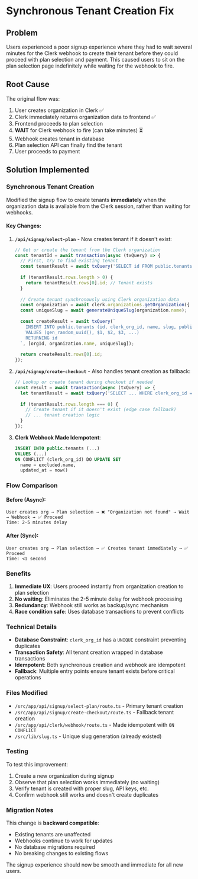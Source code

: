 # Synchronous Tenant Creation Fix

## Problem

Users experienced a poor signup experience where they had to wait several minutes for the Clerk webhook to create their tenant before they could proceed with plan selection and payment. This caused users to sit on the plan selection page indefinitely while waiting for the webhook to fire.

## Root Cause

The original flow was:
1. User creates organization in Clerk ✅
2. Clerk immediately returns organization data to frontend ✅
3. Frontend proceeds to plan selection 
4. **WAIT** for Clerk webhook to fire (can take minutes) ⏳
5. Webhook creates tenant in database
6. Plan selection API can finally find the tenant
7. User proceeds to payment

## Solution Implemented

### Synchronous Tenant Creation

Modified the signup flow to create tenants **immediately** when the organization data is available from the Clerk session, rather than waiting for webhooks.

#### Key Changes:

1. **`/api/signup/select-plan`** - Now creates tenant if it doesn't exist:
   ```typescript
   // Get or create the tenant from the Clerk organization
   const tenantId = await transaction(async (txQuery) => {
     // First, try to find existing tenant
     const tenantResult = await txQuery('SELECT id FROM public.tenants WHERE clerk_org_id = $1', [orgId]);
     
     if (tenantResult.rows.length > 0) {
       return tenantResult.rows[0].id; // Tenant exists
     }
     
     // Create tenant synchronously using Clerk organization data
     const organization = await clerk.organizations.getOrganization({ organizationId: orgId });
     const uniqueSlug = await generateUniqueSlug(organization.name);
     
     const createResult = await txQuery(`
       INSERT INTO public.tenants (id, clerk_org_id, name, slug, public_key, secret_key, plan, plan_status)
       VALUES (gen_random_uuid(), $1, $2, $3, ...)
       RETURNING id
     `, [orgId, organization.name, uniqueSlug]);
     
     return createResult.rows[0].id;
   });
   ```

2. **`/api/signup/create-checkout`** - Also handles tenant creation as fallback:
   ```typescript
   // Lookup or create tenant during checkout if needed
   const result = await transaction(async (txQuery) => {
     let tenantResult = await txQuery('SELECT ... WHERE clerk_org_id = $1', [orgId]);
     
     if (tenantResult.rows.length === 0) {
       // Create tenant if it doesn't exist (edge case fallback)
       // ... tenant creation logic
     }
   });
   ```

3. **Clerk Webhook Made Idempotent**:
   ```sql
   INSERT INTO public.tenants (...)
   VALUES (...)
   ON CONFLICT (clerk_org_id) DO UPDATE SET 
     name = excluded.name,
     updated_at = now()
   ```

### Flow Comparison

#### Before (Async):
```
User creates org → Plan selection → ❌ "Organization not found" → Wait → Webhook → ✅ Proceed
Time: 2-5 minutes delay
```

#### After (Sync):
```
User creates org → Plan selection → ✅ Creates tenant immediately → ✅ Proceed
Time: <1 second
```

### Benefits

1. **Immediate UX**: Users proceed instantly from organization creation to plan selection
2. **No waiting**: Eliminates the 2-5 minute delay for webhook processing
3. **Redundancy**: Webhook still works as backup/sync mechanism
4. **Race condition safe**: Uses database transactions to prevent conflicts

### Technical Details

- **Database Constraint**: `clerk_org_id` has a `UNIQUE` constraint preventing duplicates
- **Transaction Safety**: All tenant creation wrapped in database transactions
- **Idempotent**: Both synchronous creation and webhook are idempotent
- **Fallback**: Multiple entry points ensure tenant exists before critical operations

### Files Modified

- `/src/app/api/signup/select-plan/route.ts` - Primary tenant creation
- `/src/app/api/signup/create-checkout/route.ts` - Fallback tenant creation  
- `/src/app/api/clerk/webhook/route.ts` - Made idempotent with `ON CONFLICT`
- `/src/lib/slug.ts` - Unique slug generation (already existed)

### Testing

To test this improvement:
1. Create a new organization during signup
2. Observe that plan selection works immediately (no waiting)
3. Verify tenant is created with proper slug, API keys, etc.
4. Confirm webhook still works and doesn't create duplicates

### Migration Notes

This change is **backward compatible**:
- Existing tenants are unaffected
- Webhooks continue to work for updates
- No database migrations required
- No breaking changes to existing flows

The signup experience should now be smooth and immediate for all new users.
